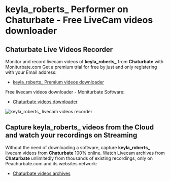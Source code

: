 # keyla_roberts_ Performer on Chaturbate - Free LiveCam videos downloader

## Chaturbate Live Videos Recorder

Monitor and record livecam videos of **keyla_roberts_** from **Chaturbate** with Moniturbate.com
Get a premium trial for free by just and only registering with your Email address:
* [keyla_roberts_ Premium videos downloader](https://moniturbate.com/request-demo-licence-key.html)

Free livecam videos downloader - Moniturbate Software:
* [Chaturbate videos downloader](https://moniturbate.com/moniturbate-download-software.html)

![keyla_roberts_ livecam videos recorder](https://peachurnet.com/templates/moniturbate-software.png)


## Capture keyla_roberts_ videos from the Cloud and watch your recordings on Streaming

Without the need of downloading a software, capture **keyla_roberts_** livecam videos from **Chaturbate** 100% online.
Watch Livecam archives from **Chaturbate** unlimitedly from thousands of existing recordings, only on Peachurbate.com and its websites network:
* [Chaturbate videos archives](https://peachurnet.com/)